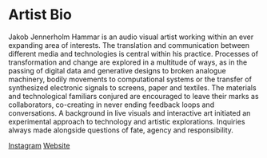 # Artist Bio

Jakob Jennerholm Hammar is an audio visual artist working within an ever
expanding area of interests. The translation and communication between
different media and technologies is central within his practice. Processes of
transformation and change are explored in a multitude of ways, as in the
passing of digital data and generative designs to broken analogue machinery,
bodily movements to computational systems or the transfer of synthesized
electronic signals to screens, paper and textiles. The materials and
technological familiars conjured are encouraged to leave their marks as
collaborators, co-creating in never ending feedback loops and conversations.
A background in live visuals and interactive art initiated an experimental
approach to technology and artistic explorations. Inquiries always made
alongside questions of fate, agency and responsibility.

[Instagram](https://www.instagram.com/knoegle/)
[Website](https://www.jennerholmhammar.info)
